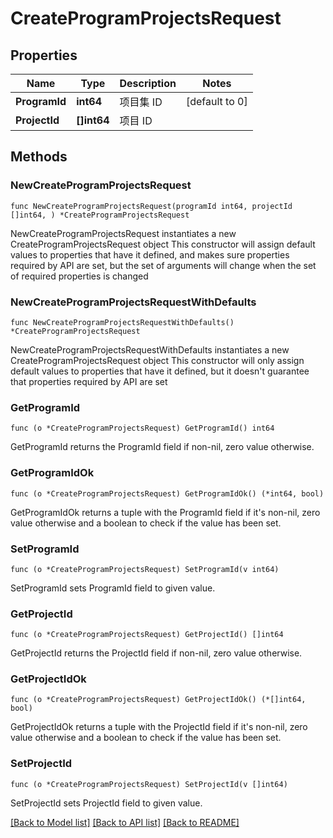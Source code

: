 # CreateProgramProjectsRequest

## Properties

Name | Type | Description | Notes
------------ | ------------- | ------------- | -------------
**ProgramId** | **int64** | 项目集 ID | [default to 0]
**ProjectId** | **[]int64** | 项目 ID | 

## Methods

### NewCreateProgramProjectsRequest

`func NewCreateProgramProjectsRequest(programId int64, projectId []int64, ) *CreateProgramProjectsRequest`

NewCreateProgramProjectsRequest instantiates a new CreateProgramProjectsRequest object
This constructor will assign default values to properties that have it defined,
and makes sure properties required by API are set, but the set of arguments
will change when the set of required properties is changed

### NewCreateProgramProjectsRequestWithDefaults

`func NewCreateProgramProjectsRequestWithDefaults() *CreateProgramProjectsRequest`

NewCreateProgramProjectsRequestWithDefaults instantiates a new CreateProgramProjectsRequest object
This constructor will only assign default values to properties that have it defined,
but it doesn't guarantee that properties required by API are set

### GetProgramId

`func (o *CreateProgramProjectsRequest) GetProgramId() int64`

GetProgramId returns the ProgramId field if non-nil, zero value otherwise.

### GetProgramIdOk

`func (o *CreateProgramProjectsRequest) GetProgramIdOk() (*int64, bool)`

GetProgramIdOk returns a tuple with the ProgramId field if it's non-nil, zero value otherwise
and a boolean to check if the value has been set.

### SetProgramId

`func (o *CreateProgramProjectsRequest) SetProgramId(v int64)`

SetProgramId sets ProgramId field to given value.


### GetProjectId

`func (o *CreateProgramProjectsRequest) GetProjectId() []int64`

GetProjectId returns the ProjectId field if non-nil, zero value otherwise.

### GetProjectIdOk

`func (o *CreateProgramProjectsRequest) GetProjectIdOk() (*[]int64, bool)`

GetProjectIdOk returns a tuple with the ProjectId field if it's non-nil, zero value otherwise
and a boolean to check if the value has been set.

### SetProjectId

`func (o *CreateProgramProjectsRequest) SetProjectId(v []int64)`

SetProjectId sets ProjectId field to given value.



[[Back to Model list]](../README.md#documentation-for-models) [[Back to API list]](../README.md#documentation-for-api-endpoints) [[Back to README]](../README.md)


